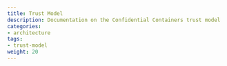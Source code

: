 ```yaml
---
title: Trust Model
description: Documentation on the Confidential Containers trust model
categories:
- architecture 
tags:
- trust-model
weight: 20
---
```

